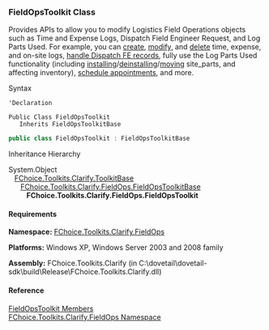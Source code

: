 ﻿### FieldOpsToolkit Class

Provides APIs to allow you to modify Logistics Field Operations objects such as Time and Expense Logs, Dispatch Field Engineer Request, and Log Parts Used. For example, you can [create](FChoice.Toolkits.Clarify~FChoice.Toolkits.Clarify.FieldOps.FieldOpsToolkit~CreateTimeLog.md), [modify](FChoice.Toolkits.Clarify~FChoice.Toolkits.Clarify.FieldOps.FieldOpsToolkit~UpdateTimeLog.md), and [delete](FChoice.Toolkits.Clarify~FChoice.Toolkits.Clarify.FieldOps.FieldOpsToolkit~DeleteTimeLog.md) time, expense, and on-site logs, [handle Dispatch FE records](FChoice.Toolkits.Clarify~FChoice.Toolkits.Clarify.FieldOps.FieldOpsToolkit~DispatchFieldEngineer.md), fully use the Log Parts Used functionality (including [installing](FChoice.Toolkits.Clarify~FChoice.Toolkits.Clarify.FieldOps.FieldOpsToolkit~InstallSitePart.md)/[deinstalling](FChoice.Toolkits.Clarify~FChoice.Toolkits.Clarify.FieldOps.FieldOpsToolkit~DeinstallSitePart.md)/[moving](FChoice.Toolkits.Clarify~FChoice.Toolkits.Clarify.FieldOps.FieldOpsToolkit~UpdateSitePart.md) site_parts, and affecting inventory), [schedule appointments](FChoice.Toolkits.Clarify~FChoice.Toolkits.Clarify.FieldOps.FieldOpsToolkit~CreateAppointment.md), and more.

Syntax

```vbnet
'Declaration

Public Class FieldOpsToolkit 
   Inherits FieldOpsToolkitBase
```

```csharp
public class FieldOpsToolkit : FieldOpsToolkitBase
``` 

Inheritance Hierarchy

System.Object  
   [FChoice.Toolkits.Clarify.ToolkitBase](FChoice.Toolkits.Clarify~FChoice.Toolkits.Clarify.ToolkitBase.md)  
      [FChoice.Toolkits.Clarify.FieldOps.FieldOpsToolkitBase](FChoice.Toolkits.Clarify~FChoice.Toolkits.Clarify.FieldOps.FieldOpsToolkitBase.md)  
         **FChoice.Toolkits.Clarify.FieldOps.FieldOpsToolkit**  

#### Requirements

**Namespace:** [FChoice.Toolkits.Clarify.FieldOps](FChoice.Toolkits.Clarify~FChoice.Toolkits.Clarify.FieldOps_namespace.md)

**Platforms:** Windows XP, Windows Server 2003 and 2008 family

**Assembly:** FChoice.Toolkits.Clarify (in C:\\dovetail\\dovetail-sdk\\build\\Release\\FChoice.Toolkits.Clarify.dll)

#### Reference

[FieldOpsToolkit Members](FChoice.Toolkits.Clarify~FChoice.Toolkits.Clarify.FieldOps.FieldOpsToolkit_members.md)  
[FChoice.Toolkits.Clarify.FieldOps Namespace](FChoice.Toolkits.Clarify~FChoice.Toolkits.Clarify.FieldOps_namespace.md)